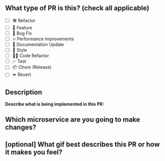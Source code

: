 ## What type of PR is this? (check all applicable)

- [ ] 🛠 Refactor
- [ ] 🚀 Feature
- [ ] 🐞 Bug Fix
- [ ] 🔥 Performance Improvements
- [ ] 📝 Documentation Update
- [ ] 🎨 Style
- [ ] 🧑‍💻 Code Refactor
- [ ] ✅ Test
- [ ] 📦 Chore (Release)
- [ ] ⏩ Revert

## Description

**Describe what is being implemented in this PR:**


## Which microservice are you going to make changes?


## [optional] What gif best describes this PR or how it makes you feel?
